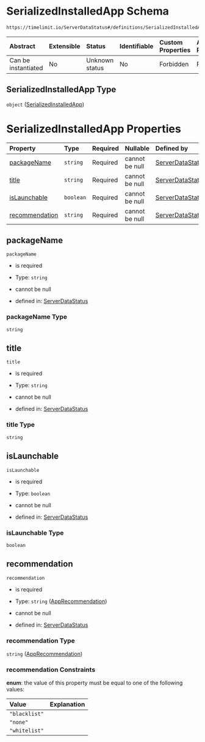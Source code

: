 # SerializedInstalledApp Schema

```txt
https://timelimit.io/ServerDataStatus#/definitions/SerializedInstalledApp
```



| Abstract            | Extensible | Status         | Identifiable | Custom Properties | Additional Properties | Access Restrictions | Defined In                                                                           |
| :------------------ | :--------- | :------------- | :----------- | :---------------- | :-------------------- | :------------------ | :----------------------------------------------------------------------------------- |
| Can be instantiated | No         | Unknown status | No           | Forbidden         | Forbidden             | none                | [ServerDataStatus.schema.json*](ServerDataStatus.schema.json "open original schema") |

## SerializedInstalledApp Type

`object` ([SerializedInstalledApp](serverdatastatus-definitions-serializedinstalledapp.md))

# SerializedInstalledApp Properties

| Property                          | Type      | Required | Nullable       | Defined by                                                                                                                                                                                                    |
| :-------------------------------- | :-------- | :------- | :------------- | :------------------------------------------------------------------------------------------------------------------------------------------------------------------------------------------------------------ |
| [packageName](#packagename)       | `string`  | Required | cannot be null | [ServerDataStatus](serverdatastatus-definitions-serializedinstalledapp-properties-packagename.md "https://timelimit.io/ServerDataStatus#/definitions/SerializedInstalledApp/properties/packageName")          |
| [title](#title)                   | `string`  | Required | cannot be null | [ServerDataStatus](serverdatastatus-definitions-serializedinstalledapp-properties-title.md "https://timelimit.io/ServerDataStatus#/definitions/SerializedInstalledApp/properties/title")                      |
| [isLaunchable](#islaunchable)     | `boolean` | Required | cannot be null | [ServerDataStatus](serverdatastatus-definitions-serializedinstalledapp-properties-islaunchable.md "https://timelimit.io/ServerDataStatus#/definitions/SerializedInstalledApp/properties/isLaunchable")        |
| [recommendation](#recommendation) | `string`  | Required | cannot be null | [ServerDataStatus](serverdatastatus-definitions-serializedinstalledapp-properties-apprecommendation.md "https://timelimit.io/ServerDataStatus#/definitions/SerializedInstalledApp/properties/recommendation") |

## packageName



`packageName`

*   is required

*   Type: `string`

*   cannot be null

*   defined in: [ServerDataStatus](serverdatastatus-definitions-serializedinstalledapp-properties-packagename.md "https://timelimit.io/ServerDataStatus#/definitions/SerializedInstalledApp/properties/packageName")

### packageName Type

`string`

## title



`title`

*   is required

*   Type: `string`

*   cannot be null

*   defined in: [ServerDataStatus](serverdatastatus-definitions-serializedinstalledapp-properties-title.md "https://timelimit.io/ServerDataStatus#/definitions/SerializedInstalledApp/properties/title")

### title Type

`string`

## isLaunchable



`isLaunchable`

*   is required

*   Type: `boolean`

*   cannot be null

*   defined in: [ServerDataStatus](serverdatastatus-definitions-serializedinstalledapp-properties-islaunchable.md "https://timelimit.io/ServerDataStatus#/definitions/SerializedInstalledApp/properties/isLaunchable")

### isLaunchable Type

`boolean`

## recommendation



`recommendation`

*   is required

*   Type: `string` ([AppRecommendation](serverdatastatus-definitions-serializedinstalledapp-properties-apprecommendation.md))

*   cannot be null

*   defined in: [ServerDataStatus](serverdatastatus-definitions-serializedinstalledapp-properties-apprecommendation.md "https://timelimit.io/ServerDataStatus#/definitions/SerializedInstalledApp/properties/recommendation")

### recommendation Type

`string` ([AppRecommendation](serverdatastatus-definitions-serializedinstalledapp-properties-apprecommendation.md))

### recommendation Constraints

**enum**: the value of this property must be equal to one of the following values:

| Value         | Explanation |
| :------------ | :---------- |
| `"blacklist"` |             |
| `"none"`      |             |
| `"whitelist"` |             |
